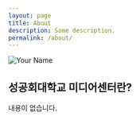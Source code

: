 ```yaml
---
layout: page
title: About
description: Some description.
permalink: /about/
---
```


<img itemprop="image" class="img-rounded" src="skhumedia.github.io/assets/img/Logo.png/" alt="Your Name">

## 성공회대학교 미디어센터란?

내용이 없습니다.
